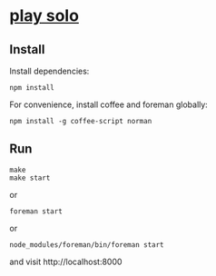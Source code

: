 # [play solo](http://eket.su:8000) #

Install
-------

Install dependencies:

    npm install

For convenience, install coffee and foreman globally:
    
    npm install -g coffee-script norman


Run
---

	make
	make start

or

	foreman start

or

	node_modules/foreman/bin/foreman start

and visit http://localhost:8000
